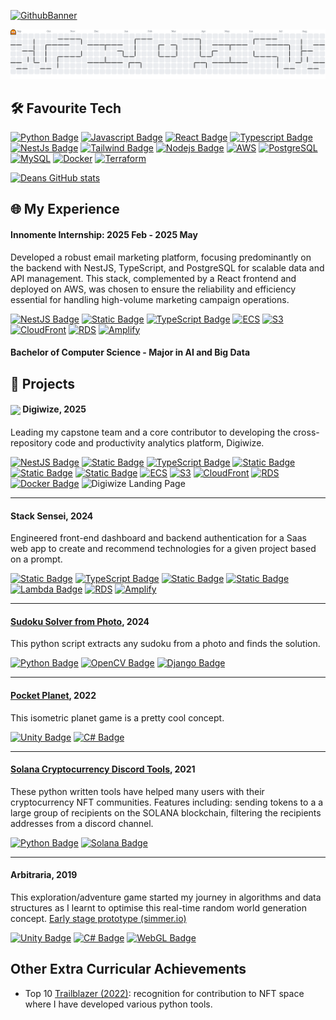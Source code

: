 [![GithubBanner](https://github.com/user-attachments/assets/b797d0dd-eba9-44e8-8215-1c570911f001)](#)
<picture>

  <source media="(prefers-color-scheme: dark)" srcset="https://raw.githubusercontent.com/Dean-Overton/Dean-Overton/output/pacman-contribution-graph-dark.svg">
  <source media="(prefers-color-scheme: light)" srcset="https://raw.githubusercontent.com/Dean-Overton/Dean-Overton/output/pacman-contribution-graph.svg">
  <img alt="pacman contribution graph" src="https://raw.githubusercontent.com/Dean-Overton/Dean-Overton/output/pacman-contribution-graph.svg">
</picture>

## 🛠️ Favourite Tech

[![Python Badge](https://img.shields.io/badge/Python-14354C?style=for-the-badge&logo=python&logoColor=white)](#)
[![Javascript Badge](https://img.shields.io/badge/JavaScript-323330?style=for-the-badge&logo=javascript&logoColor=F7DF1E)](#)
[![React Badge](https://img.shields.io/badge/React-20232A?style=for-the-badge&logo=react&logoColor=61DAFB)](#)
[![Typescript Badge](https://img.shields.io/badge/TypeScript-007ACC?style=for-the-badge&logo=typescript&logoColor=white)](#)
[![NestJs Badge](https://img.shields.io/badge/NestJs-e0224e?style=for-the-badge&logo=nestjs)](#)
[![Tailwind Badge](https://img.shields.io/badge/Tailwind_CSS-38B2AC?style=for-the-badge&logo=tailwind-css&logoColor=white)](#)
[![Nodejs Badge](https://img.shields.io/badge/Node.js-43853D?style=for-the-badge&logo=node.js&logoColor=white)](#)
[![AWS](https://img.shields.io/badge/AWS-232F3E?style=for-the-badge&logo=amazonwebservices&logoColor=white)](#)
[![PostgreSQL](https://img.shields.io/badge/PostgreSQL-316192?style=for-the-badge&logo=postgresql&logoColor=white)](#)
[![MySQL](https://img.shields.io/badge/MySQL-00000F?style=for-the-badge&logo=mysql&logoColor=white)](#)
[![Docker](https://img.shields.io/badge/Docker-2496ED?style=for-the-badge&logo=docker&logoColor=white)](#)
[![Terraform](https://img.shields.io/badge/Terraform-623CE4?style=for-the-badge&logo=terraform&logoColor=white)](#)

[![Deans GitHub stats](https://github-readme-stats.vercel.app/api?username=dean-overton&show_icons=true&theme=dark)](#)

## 🌐 My Experience

#### Innomente Internship: 2025 Feb - 2025 May
Developed a robust email marketing platform, focusing predominantly on the backend with NestJS, TypeScript, and PostgreSQL for scalable data and API management. This stack, complemented by a React frontend and deployed on AWS, was chosen to ensure the reliability and efficiency essential for handling high-volume marketing campaign operations.

[![NestJS Badge](https://img.shields.io/badge/NestJS-e0234e?style=for-the-badge&logo=nestjs&logoColor=white)](#)
[![Static Badge](https://img.shields.io/badge/React-20232A?style=for-the-badge&logo=react&logoColor=61DAFB)](#)
[![TypeScript Badge](https://img.shields.io/badge/TypeScript-007ACC?style=for-the-badge&logo=typescript&logoColor=white)](#)
[![ECS](https://img.shields.io/badge/ECS-FF9900?style=for-the-badge&logo=amazon-ecs&logoColor=white)](#)
[![S3](https://img.shields.io/badge/S3-569A31?style=for-the-badge&logo=amazon-s3&logoColor=white)](#)
[![CloudFront](https://img.shields.io/badge/CloudFront-232F3E?style=for-the-badge&logo=&logoColor=white)](#)
[![RDS](https://img.shields.io/badge/RDS-527FFF?style=for-the-badge&logo=amazon-rds&logoColor=white)](#)
[![Amplify](https://img.shields.io/badge/Amplify-FF9900?style=for-the-badge&logo=awsamplify&logoColor=white)](#)

#### Bachelor of Computer Science - Major in AI and Big Data

## 🎯 Projects

#### [<img src="https://github.com/user-attachments/assets/51a194a2-ba88-4048-9ab5-65c2c7f65ce7" width="20" style="vertical-align: middle;">](#) Digiwize, 2025

Leading my capstone team and a core contributor to developing the cross-repository code and productivity analytics platform, Digiwize.

[![NestJS Badge](https://img.shields.io/badge/NestJS-e0234e?style=for-the-badge&logo=nestjs&logoColor=white)](#)
[![Static Badge](https://img.shields.io/badge/React-20232A?style=for-the-badge&logo=react&logoColor=61DAFB)](#)
[![TypeScript Badge](https://img.shields.io/badge/TypeScript-007ACC?style=for-the-badge&logo=typescript&logoColor=white)](#)
[![Static Badge](https://img.shields.io/badge/Tailwind_CSS-38B2AC?style=for-the-badge&logo=tailwind-css&logoColor=white)](#)
[![Static Badge](https://img.shields.io/badge/PostgreSQL-316192?style=for-the-badge&logo=postgresql&logoColor=white)](#)
[![Static Badge](https://img.shields.io/badge/AWS-232F3E?style=for-the-badge&logo=amazonwebservices&logoColor=white)](#)
[![ECS](https://img.shields.io/badge/ECS-FF9900?style=for-the-badge&logo=amazon-ecs&logoColor=white)](#)
[![S3](https://img.shields.io/badge/S3-569A31?style=for-the-badge&logo=amazon-s3&logoColor=white)](#)
[![CloudFront](https://img.shields.io/badge/CloudFront-232F3E?style=for-the-badge&logo=&logoColor=white)](#)
[![RDS](https://img.shields.io/badge/RDS-527FFF?style=for-the-badge&logo=amazon-rds&logoColor=white)](#)
[![Docker Badge](https://img.shields.io/badge/Docker-2496ED?style=for-the-badge&logo=docker&logoColor=white)](#)
![Digiwize Landing Page](https://github.com/user-attachments/assets/9f2bfdeb-6e20-407b-a985-72cc218582ec)

<hr/>

#### Stack Sensei, 2024

Engineered front-end dashboard and backend authentication for a Saas web app to create and recommend technologies for a given project based on a prompt.

[![Static Badge](https://img.shields.io/badge/React-20232A?style=for-the-badge&logo=react&logoColor=61DAFB)](#)
[![TypeScript Badge](https://img.shields.io/badge/TypeScript-007ACC?style=for-the-badge&logo=typescript&logoColor=white)](#)
[![Static Badge](https://img.shields.io/badge/Tailwind_CSS-38B2AC?style=for-the-badge&logo=tailwind-css&logoColor=white)](#)
[![Static Badge](https://img.shields.io/badge/AWS-232F3E?style=for-the-badge&logo=amazonwebservices&logoColor=white)](#)
[![Lambda Badge](https://img.shields.io/badge/AWS_Lambda-FF9900?style=for-the-badge&logo=aws-lambda&logoColor=white)](#)
[![RDS](https://img.shields.io/badge/RDS-527FFF?style=for-the-badge&logo=amazon-rds&logoColor=white)](#)
[![Amplify](https://img.shields.io/badge/Amplify-FF9900?style=for-the-badge&logo=awsamplify&logoColor=white)](#)

<hr/>

#### [Sudoku Solver from Photo](https://github.com/Dean-Overton/sudoku-solver), 2024

This python script extracts any sudoku from a photo and finds the solution.

[![Python Badge](https://img.shields.io/badge/Python-14354C?style=for-the-badge&logo=python&logoColor=white)](#)
[![OpenCV Badge](https://img.shields.io/badge/OpenCV-5C3EE8?style=for-the-badge&logo=opencv&logoColor=white)](#)
[![Django Badge](https://img.shields.io/badge/Django-092E20?style=for-the-badge&logo=django&logoColor=white)](#)

<hr/>

#### [Pocket Planet](https://github.com/Dean-Overton/cube-planet), 2022

This isometric planet game is a pretty cool concept.

[![Unity Badge](https://img.shields.io/badge/Unity-100000?style=for-the-badge&logo=unity&logoColor=white)](#)
[![C# Badge](https://img.shields.io/badge/C%23-239120?style=for-the-badge&logo=c-sharp&logoColor=white)](#)

<hr/>

#### [Solana Cryptocurrency Discord Tools](https://github.com/Dean-Overton/solana-discord-nft-tools), 2021

These python written tools have helped many users with their cryptocurrency NFT communities.
Features including: sending tokens to a a large group of recipients on the SOLANA blockchain, filtering the recipients addresses from a discord channel.

[![Python Badge](https://img.shields.io/badge/Python-14354C?style=for-the-badge&logo=python&logoColor=white)](#)
[![Solana Badge](https://img.shields.io/badge/Solana-3A3A3A?style=for-the-badge&logo=solana&logoColor=00FFA3)](#)

<hr/>

#### Arbitraria, 2019

This exploration/adventure game started my journey in algorithms and data structures as I learnt to optimise this real-time random world generation concept. [Early stage prototype (simmer.io)](https://simmer.io/@deanoverton/arbitraria)

[![Unity Badge](https://img.shields.io/badge/Unity-100000?style=for-the-badge&logo=unity&logoColor=white)](#)
[![C# Badge](https://img.shields.io/badge/C%23-239120?style=for-the-badge&logo=c-sharp&logoColor=white)](#)
[![WebGL Badge](https://img.shields.io/badge/WebGL-990000?style=for-the-badge&logo=webgl&logoColor=white)](#)

## Other Extra Curricular Achievements

- Top 10 [Trailblazer (2022)](https://artofsmart.com.au/trailblazer-awards/top-50-2022#tablepress-594): recognition for contribution to NFT space where I have developed various python tools.
